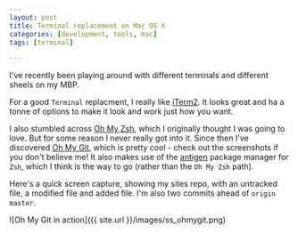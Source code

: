 ```yaml
---
layout: post
title: Terminal replacement on Mac OS X
categories: [development, tools, mac]
tags: [terminal]

---
```


I've recently been playing around with different terminals and different sheels on my MBP.

For a good `Terminal` replacment, I really like [iTerm2](). It looks great and ha a tonne of options to make it look and work just how you want.

I also stumbled across [Oh My Zsh](), which I originally thought I was going to love. But for some reason I never really got into it. Since then I've discovered [Oh My Git](), which is pretty cool - check out the screenshots if you don't believe me! It also makes use of the [antigen]() package manager for `Zsh`, which I think is the way to go (rather than the `Oh My Zsh` path).

Here's a quick screen capture, showing my sites repo, with an untracked file, a modified file and added file. I'm also two commits ahead of `origin master`.

![Oh My Git in action]({{ site.url }}/images/ss_ohmygit.png) 
